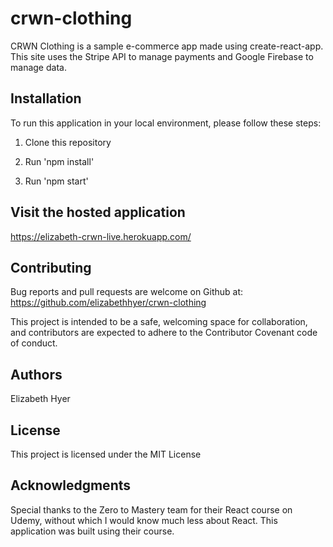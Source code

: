# crwn-clothing

CRWN Clothing is a sample e-commerce app made using create-react-app. This site uses the Stripe API to manage payments and Google Firebase to manage data.

## Installation
To run this application in your local environment, please follow these steps:

1. Clone this repository 

2. Run 'npm install' 

3. Run 'npm start'

## Visit the hosted application

https://elizabeth-crwn-live.herokuapp.com/

## Contributing
Bug reports and pull requests are welcome on Github at: https://github.com/elizabethhyer/crwn-clothing

This project is intended to be a safe, welcoming space for collaboration, and contributors are expected to adhere to the Contributor Covenant code of conduct.

## Authors
Elizabeth Hyer

## License
This project is licensed under the MIT License

## Acknowledgments
Special thanks to the Zero to Mastery team for their React course on Udemy, without which I would know much less about React. This application was built using their course. 
